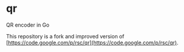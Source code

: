 qr
==

QR encoder in Go

This repository is a fork and improved version of [https://code.google.com/p/rsc/qr](https://code.google.com/p/rsc/qr).

